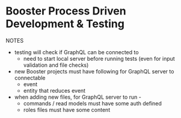 # Booster Process Driven Development & Testing

NOTES

- testing will check if GraphQL can be connected to
  - need to start local server before running tests (even for input validation and file checks)
- new Booster projects must have following for GraphQL server to connectable
  - event
  - entity that reduces event
- when adding new files, for GraphQL server to run -
  - commands / read models must have some auth defined
  - roles files must have some content
